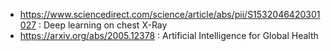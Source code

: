

- https://www.sciencedirect.com/science/article/abs/pii/S1532046420301027 : Deep learning on chest X-Ray
- https://arxiv.org/abs/2005.12378 : Artificial Intelligence for Global Health
